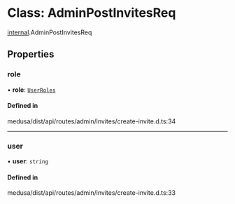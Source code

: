 # Class: AdminPostInvitesReq

[internal](../modules/internal-9.md).AdminPostInvitesReq

## Properties

### role

• **role**: [`UserRoles`](../enums/internal-1.UserRoles.md)

#### Defined in

medusa/dist/api/routes/admin/invites/create-invite.d.ts:34

___

### user

• **user**: `string`

#### Defined in

medusa/dist/api/routes/admin/invites/create-invite.d.ts:33
